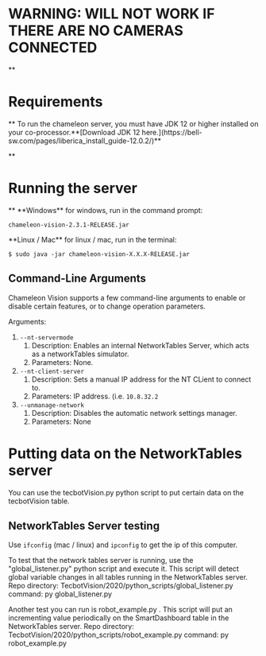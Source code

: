 
<h1>WARNING: WILL NOT WORK IF THERE ARE NO CAMERAS CONNECTED</h1>
<p>
**<h1>Requirements</h1>**
To run the chameleon server, you must have JDK 12 or higher installed on your co-processor.**[Download JDK 12 here.](https://bell-sw.com/pages/liberica_install_guide-12.0.2/)**
<p>
**<h1>Running the server</h1>**
**Windows**
for windows, run in the command prompt:

	chameleon-vision-2.3.1-RELEASE.jar
<p>
**Linux / Mac**
for linux / mac, run in the terminal:
	
	$ sudo java -jar chameleon-vision-X.X.X-RELEASE.jar
<p>


**<h2>Command-Line Arguments</h2>**

Chameleon Vision supports a few command-line arguments to enable or disable certain features, or to change operation parameters.

Arguments:
1. <code>--nt-servermode</code>
	1. Description:
		Enables an internal NetworkTables Server, which acts as a networkTables 		simulator.
	2. Parameters:
		None.
2. <code>--nt-client-server</code>
	1. Description:
		Sets a manual IP address for the NT CLient to connect to.
	2. Parameters:
		IP address.
		(i.e. <code>10.8.32.2</code>
3. <code>--unmanage-network</code>
	1. Description:
		Disables the automatic network settings manager.
	2. Parameters:
		None
<p>

**<h1>Putting data on the NetworkTables server</h1>**
You can use the tecbotVision.py python script to put certain data on the tecbotVision table.
<p>

**<h2>NetworkTables Server testing</h2>**
Use <code>ifconfig</code> (mac / linux) and <code>ipconfig</code> to get the ip of this computer.
<p>
To test that the network tables server is running, use the "global_listener.py" python script and execute it. This script will detect global variable changes in all tables running in the NetworkTables server.
Repo directory: TecbotVision/2020/python_scripts/global_listener.py
command: py global_listener.py
<p>
Another test you can run is robot_example.py . This script will put an incrementing value periodically on the SmartDashboard table in the NetworkTables server.
Repo directory: TecbotVision/2020/python_scripts/robot_example.py
command: py robot_example.py

